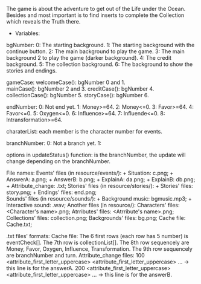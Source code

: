 The game is about the adventure to get out of the Life under the Ocean.
Besides and most important is to find inserts to complete the Collection which reveals the Truth there.

* Variables:

bgNumber: 
    0: The starting background.
    1: The starting background with the continue button.
    2: The main background to play the game.
    3: The main background 2 to play the game (darker background).
    4: The credit background.
    5: The collection background.
    6: The background to show the stories and endings.

gameCase:
    welcomeCase(): bgNumber 0 and 1.    
    mainCase(): bgNumber 2 and 3.
    creditCase(): bgNumber 4.
    collectionCase(): bgNumber 5.
    storyCase(): bgNumber 6.


endNumber:
    0: Not end yet.
    1: Money>=64.
    2: Money<=0.
    3: Favor>=64.
    4: Favor<=0.
    5: Oxygen<=0.
    6: Influence>=64.
    7: Influende<=0.
    8: Intransformation>=64.

charaterList: each member is the character number for events.

branchNumber:
    0: Not a branch yet.
    1: 

options in updateStatus() function: is the branchNumber, the update will change depending on the branchNumber.

File names:
    Events' files (in resource/events/):
        + Situation: c<number>.png;
        + AnswerA: a<number>.png;
        + AnswerB: b<number>.png;
        + ExplainA: d<number>a.png;
        + ExplainB: d<number>b.png;
        + Attribute_change: <number>.txt;
    Stories' files (in resource/stories/):
        + Stories' files: story<branch><turn>.png;
        + Endings' files: end<number>.png;   
    Sounds' files (in resource/sounds/):
        + Background music: bgmusic.mp3;
        + Interactive sound: <name>.wav;
    Another files (in resource/):
        Characters' files: <Character's name>.png;
        Atrributes' files: <Atrribute's name>.png;
        Collections' files: collection<number>.png;
        Backgrounds' files: bg<number>.png;
        Cache file: Cache.txt;

.txt files' formats:
    Cache file:
        The 6 first rows (each row has 5 number) is eventCheck[].
        The 7th row is collectionList[].
        The 8th row sequencely are Money, Favor, Oxygen, Influence, Transformation.
        The 9th row sequencely are branchNumber and turn.
    Attribute_change files: 
        100 <number> <attribute_first_letter_uppercase> <number> <attribute_first_letter_uppercase> ...
            -> this line is for the answerA.
        200 <number> <attribute_first_letter_uppercase> <number> <attribute_first_letter_uppercase> ...
            -> this line is for the answerB.

